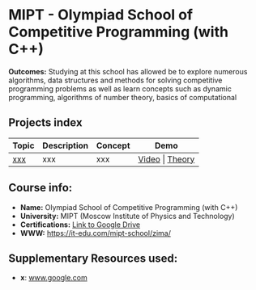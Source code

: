 # MIPT - Olympiad School of Competitive Programming (with C++)

**Outcomes:** Studying at this school has allowed be to explore numerous algorithms, data structures and methods for solving competitive programming problems as well as learn concepts such as dynamic programming, algorithms of number theory, basics of computational

## Projects index

<table>
    <thead>
        <tr>
            <th>Topic</th>
            <th>Description</th>
            <th>Concept</th>
            <th>Demo</th>
        </tr>
    </thead>
    <tbody>
        <tr>
            <td><a href="./x/x">xxx</a></td>
            <td>xxx</td>
            <td>xxx</td>
            <td>
                <a href="www.google.com">Video</a> |
                <a href="www.google.com">Theory</a>
            </td>
        </tr>
    </tbody>

</table>

## Course info:
* __Name:__ Olympiad School of Competitive Programming (with C++)
* __University:__ MIPT (Moscow Institute of Physics and Technology)
* __Certifications:__ [Link to Google Drive](https://drive.google.com/drive/u/2/folders/1ElgbDNItDzdosQP4tmEjPG1HkfBDq6iZ)
* __WWW:__ https://it-edu.com/mipt-school/zima/

## Supplementary Resources used:
* __x__: www.google.com
